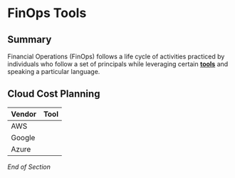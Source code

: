 # FinOps Tools

## Summary
Financial Operations (FinOps) follows a life cycle of activities practiced by individuals who follow a set of principals while leveraging certain [**tools**](https://www.mindmeister.com/2725174948/06-finops-tools) and speaking a particular language.


## Cloud Cost Planning 

| Vendor | Tool | 
| --- | --- | 
| AWS | |
| Google | | 
| Azure | | 

*End of Section*